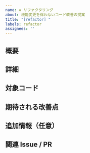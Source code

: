 ```yaml
---
name: ♻️ リファクタリング
about: 機能変更を伴わないコード改善の提案
title: "[refactor] "
labels: refactor
assignees: ''
---
```


## 概要
<!-- どのようなリファクタリングを行いたいのかを簡潔に記載してください -->

## 詳細
<!-- リファクタリングの内容や背景などを詳しく記載します -->

## 対象コード
<!-- リファクタリング対象のコードの場所 -->

## 期待される改善点
<!-- パフォーマンス向上、可読性向上など -->

## 追加情報（任意）
<!-- 参考資料など -->

## 関連 Issue / PR
<!-- Closes #123 のように番号を記載 --> 